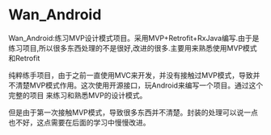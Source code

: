 # Wan_Android
Wan_Android:练习MVP设计模式项目。采用MVP+Retrofit+RxJava编写.由于是练习项目,所以很多东西处理的不是很好,改进的很多.主要用来熟悉使用MVP模式和Retrofit

纯粹练手项目，由于之前一直使用MVC来开发，并没有接触过MVP模式，导致并不清楚MVP模式作用。这次使用开源接口，玩Android来编写一个项目。通过这个完整的项目
来练习和熟悉MVP的设计模式。

但是由于第一次接触MVP模式，导致很多东西并不清楚。封装的处理可以说一点也不好，这点需要在后面的学习中慢慢改进。
